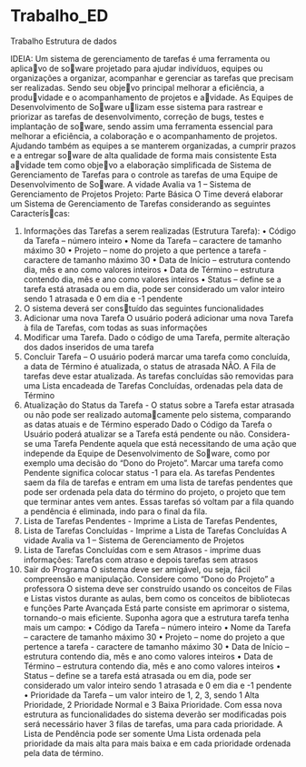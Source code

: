 # Trabalho_ED
Trabalho Estrutura de dados

IDEIA:
Um sistema de gerenciamento de tarefas é uma ferramenta ou aplicavo de soware projetado para ajudar
indivíduos, equipes ou organizações a organizar, acompanhar e gerenciar as tarefas que precisam ser realizadas. Sendo
seu objevo principal melhorar a eficiência, a produvidade e o acompanhamento de projetos e avidade.
As Equipes de Desenvolvimento de Soware ulizam esse sistema para rastrear e priorizar as tarefas de
desenvolvimento, correção de bugs, testes e implantação de soware, sendo assim uma ferramenta essencial para
melhorar a eficiência, a colaboração e o acompanhamento de projetos. Ajudando também as equipes a se manterem
organizadas, a cumprir prazos e a entregar soware de alta qualidade de forma mais consistente
Esta avidade tem como objevo a elaboração simplificada de Sistema de Gerenciamento de Tarefas para
o controle as tarefas de uma Equipe de Desenvolvimento de Soware.
A vidade Avalia va 1 – Sistema de Gerenciamento de Projetos
Projeto:
Parte Básica
O Time deverá elaborar um Sistema de Gerenciamento de Tarefas considerando as seguintes Caracteríscas:
1. Informações das Tarefas a serem realizadas (Estrutura Tarefa):
• Código da Tarefa – número inteiro
• Nome da Tarefa – caractere de tamanho máximo 30
• Projeto – nome do projeto a que pertence a tarefa - caractere de tamanho máximo 30
• Data de Início – estrutura contendo dia, mês e ano como valores inteiros
• Data de Término – estrutura contendo dia, mês e ano como valores inteiros
• Status – define se a tarefa está atrasada ou em dia, pode ser considerado um valor inteiro sendo
1 atrasada e 0 em dia e -1 pendente
2. O sistema deverá ser constuído das seguintes funcionalidades
1. Adicionar uma nova Tarefa O usuário poderá adicionar uma nova Tarefa à fila de Tarefas, com
todas as suas informações
2. Modificar uma Tarefa. Dado o código de uma Tarefa, permite alteração dos dados inseridos de
uma tarefa
3. Concluir Tarefa – O usuário poderá marcar uma tarefa como concluída, a data de Término é
atualizada, o status de atrasada NÃO. A Fila de tarefas deve estar atualizada. As tarefas concluídas
são removidas para uma Lista encadeada de Tarefas Concluídas, ordenadas pela data de Término
4. Atualização do Status da Tarefa -
O status sobre a Tarefa estar atrasada ou não pode ser realizado automacamente pelo
sistema, comparando as datas atuais e de Término esperado
Dado o Código da Tarefa o Usuário poderá atualizar se a Tarefa está pendente ou não.
Considera-se uma Tarefa Pendente aquela que está necessitando de uma ação que independe da
Equipe de Desenvolvimento de Soware, como por exemplo uma decisão do “Dono do Projeto”.
Marcar uma tarefa como Pendente significa colocar status -1 para ela. As tarefas Pendentes saem
da fila de tarefas e entram em uma lista de tarefas pendentes que pode ser ordenada pela data
do término do projeto, o projeto que tem que terminar antes vem antes. Essas tarefas só voltam
par a fila quando a pendência é eliminada, indo para o final da fila.
5. Lista de Tarefas Pendentes - Imprime a Lista de Tarefas Pendentes,
6. Lista de Tarefas Concluídas - Imprime a Lista de Tarefas Concluídas
A vidade Avalia va 1 – Sistema de Gerenciamento de Projetos
7. Lista de Tarefas Concluídas com e sem Atrasos - imprime duas informações: Tarefas com atraso
e depois tarefas sem atrasos
8. Sair do Programa
O sistema deve ser amigável, ou seja, fácil compreensão e manipulação. Considere
como “Dono do Projeto” a professora
O sistema deve ser construído usando os conceitos de Filas e Listas vistos durante as
aulas, bem como os conceitos de bibliotecas e funções
Parte Avançada
Está parte consiste em aprimorar o sistema, tornando-o mais eficiente.
Suponha agora que a estrutura tarefa tenha mais um campo:
• Código da Tarefa – número inteiro
• Nome da Tarefa – caractere de tamanho máximo 30
• Projeto – nome do projeto a que pertence a tarefa - caractere de tamanho máximo 30
• Data de Início – estrutura contendo dia, mês e ano como valores inteiros
• Data de Término – estrutura contendo dia, mês e ano como valores inteiros
• Status – define se a tarefa está atrasada ou em dia, pode ser considerado um valor inteiro sendo
1 atrasada e 0 em dia e -1 pendente
• Prioridade da Tarefa – um valor inteiro de 1, 2, 3, sendo 1 Alta Prioridade, 2 Prioridade Normal e
3 Baixa Prioridade.
Com essa nova estrutura as funcionalidades do sistema deverão ser modificadas pois será necessário
haver 3 filas de tarefas, uma para cada prioridade. A Lista de Pendência pode ser somente Uma
Lista ordenada pela prioridade da mais alta para mais baixa e em cada prioridade ordenada pela
data de término.
